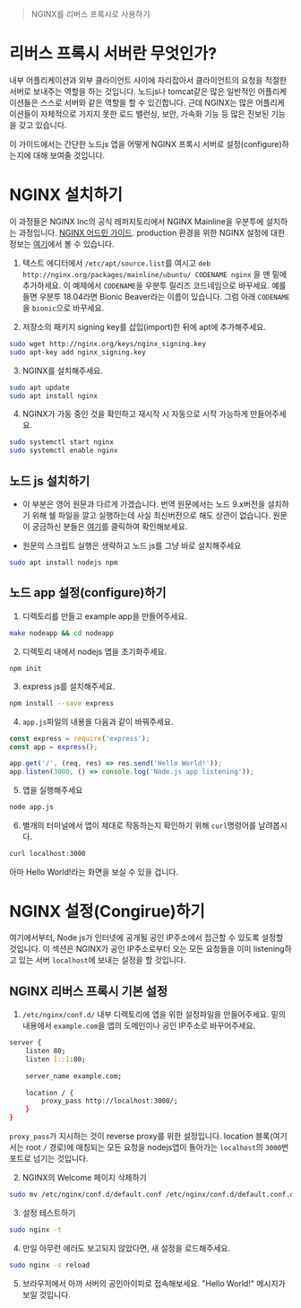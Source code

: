 > NGINX를 리버스 프록시로 사용하기

# 리버스 프록시 서버란 무엇인가?

내부 어플리케이션과 외부 클라이언트 사이에 자리잡아서 클라이언트의 요청을 적절한 서버로 보내주는 역할을 하는 것입니다. 노드js나 tomcat같은 많은 일반적인 어플리케이션들은 스스로 서버와 같은 역할을 할 수 있긴합니다. 근데 NGINX는 많은 어플리케이션들이 자체적으로 가지지 못한 로드 밸런싱, 보안, 가속화 기능 등 많은 진보된 기능을 갖고 있습니다.

이 가이드에서는 간단한 노드js 앱을 어떻게 NGINX 프록시 서버로 설정(configure)하는지에 대해 보여줄 것입니다.

# NGINX 설치하기

이 과정들은 NGINX Inc의 공식 레퍼지토리에서 NGINX Mainline을 우분투에 설치하는 과정입니다. [NGINX 어드민 가이드](https://docs.nginx.com/nginx/admin-guide/installing-nginx/installing-nginx-open-source/#installing-a-prebuilt-package). production 환경을 위한 NGINX 설정에 대한 정보는 [여기](https://www.linode.com/docs/web-servers/nginx/nginx-installation-and-basic-setup/)에서 볼 수 있습니다.

1. 텍스트 에디터에서 `/etc/apt/source.list`를 여시고 `deb http://nginx.org/packages/mainline/ubuntu/ CODENAME nginx` 을 맨 밑에 추가하세요. 이 예제에서 `CODENAME`을 우분투 릴리즈 코드네임으로 바꾸세요. 예를 들면 우분투 18.04라면 Bionic Beaver라는 이름이 있습니다. 그럼 아래 `CODENAME`을 `bionic`으로 바꾸세요.

2. 저장소의 패키지 signing key를 삽입(import)한 뒤에  apt에 추가해주세요.

```bash
sudo wget http://nginx.org/keys/nginx_signing.key
sudo apt-key add nginx_signing.key
```

3. NGINX를 설치해주세요.

```bash
sudo apt update
sudo apt install nginx
```

4. NGINX가 가동 중인 것을 확인하고 재시작 시 자동으로 시작 가능하게 만들어주세요. 

```bash
sudo systemctl start nginx
sudo systemctl enable nginx
```

## 노드 js 설치하기

- 이 부분은 영어 원문과 다르게 가겠습니다. 번역 원문에서는 노드 9.x버전을 설치하기 위해 쉘 파일을 깔고 실행하는데 사실 최신버전으로 해도 상관이 없습니다. 원문이 궁금하신 분들은 [여기](https://www.linode.com/docs/web-servers/nginx/use-nginx-reverse-proxy/)를 클릭하여 확인해보세요.

- 원문의 스크립트 실행은 생략하고 노드 js를 그냥 바로 설치해주세요
```bash
sudo apt install nodejs npm
```

## 노드 app 설정(configure)하기

1. 디렉토리를 만들고 example app을 만들어주세요.

```bash
make nodeapp && cd nodeapp
```

2. 디렉토리 내에서 nodejs 앱을 초기화주세요.

```bash
npm init
```

3. express js를 설치해주세요.

```bash
npm install --save express
```

4. `app.js`파일의 내용을 다음과 같이 바꿔주세요.

```js
const express = require('express');
const app = express();

app.get('/', (req, res) => res.send('Hello World!'));
app.listen(3000, () => console.log('Node.js app listening'));
```

5. 앱을 실행해주세요

```bash
node app.js
```

6. 별개의 터미널에서 앱이 제대로 작동하는지 확인하기 위해 `curl`명령어를 날려봅시다. 
```bash
curl localhost:3000
```

아마 Hello World!라는 화면을 보실 수 있을 겁니다.

# NGINX 설정(Congirue)하기

여기에서부터, Node js가 인터넷에 공개될 공인 IP주소에서 접근할 수 있도록 설정할 것입니다. 이 섹션은 NGINX가 공인 IP주소로부터 오는 모든 요청들을 이미 listening하고 있는 서버 `localhost`에 보내는 설정을 할 것입니다.

## NGINX 리버스 프록시 기본 설정

1. `/etc/nginx/conf.d/` 내부 디렉토리에 앱을 위한 설정파일을 만들어주세요. 밑의 내용에서 `example.com`을 앱의 도메인이나 공인 IP주소로 바꾸어주세요.

```bash
server {
	listen 80;
    listen [::]:80;
    
    server_name example.com;
    
    location / {
    	proxy_pass http://localhost:3000/;
    }
}
```

`proxy_pass`가 지시하는 것이 reverse proxy를 위한 설정입니다. location 블록(여기서는 root `/` 경로)에 매칭되는 모든 요청을 nodejs앱이 돌아가는 `localhost`의 `3000`번 포트로 넘기는 것입니다.

2. NGINX의 Welcome 페이지 삭제하기

```bash
sudo mv /etc/nginx/conf.d/default.conf /etc/nginx/conf.d/default.conf.disabled
```

3. 설정 테스트하기

```bash
sudo nginx -t
```

4. 만일 아무런 에러도 보고되지 않았다면, 새 설정을 로드해주세요.

```bash
sudo nginx -s reload
```

5. 브라우저에서 아까 서버의 공인아이피로 접속해보세요. "Hello World!" 메시지가 보일 것입니다.

